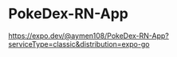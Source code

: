 # PokeDex-RN-App

https://expo.dev/@aymen108/PokeDex-RN-App?serviceType=classic&distribution=expo-go
